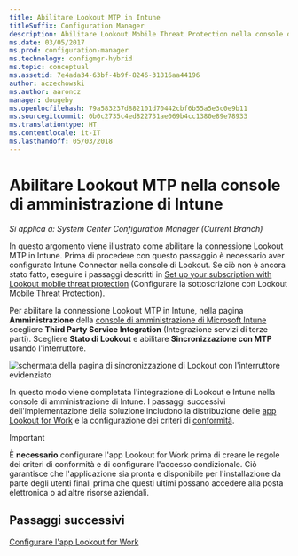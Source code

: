 ```yaml
---
title: Abilitare Lookout MTP in Intune
titleSuffix: Configuration Manager
description: Abilitare Lookout Mobile Threat Protection nella console di amministrazione di Intune.
ms.date: 03/05/2017
ms.prod: configuration-manager
ms.technology: configmgr-hybrid
ms.topic: conceptual
ms.assetid: 7e4ada34-63bf-4b9f-8246-31816aa44196
author: aczechowski
ms.author: aaroncz
manager: dougeby
ms.openlocfilehash: 79a583237d882101d70442cbf6b55a5e3c0e9b11
ms.sourcegitcommit: 0b0c2735c4ed822731ae069b4cc1380e89e78933
ms.translationtype: HT
ms.contentlocale: it-IT
ms.lasthandoff: 05/03/2018
---
```

# <a name="enable-lookout-mtp-connection-in-the-intune-admin-console"></a>Abilitare Lookout MTP nella console di amministrazione di Intune

*Si applica a: System Center Configuration Manager (Current Branch)*

In questo argomento viene illustrato come abilitare la connessione Lookout MTP in Intune. Prima di procedere con questo passaggio è necessario aver configurato Intune Connector nella console di Lookout.  Se ciò non è ancora stato fatto, eseguire i passaggi descritti in [Set up your subscription with Lookout mobile threat protection](set-up-your-subscription-with-lookout.md) (Configurare la sottoscrizione con Lookout Mobile Threat Protection).

Per abilitare la connessione Lookout MTP in Intune, nella pagina **Amministrazione** della [console di amministrazione di Microsoft Intune](https://manage.microsoft.com) scegliere **Third Party Service Integration** (Integrazione servizi di terze parti). Scegliere **Stato di Lookout** e abilitare **Sincronizzazione con MTP** usando l'interruttore.

![schermata della pagina di sincronizzazione di Lookout con l'interruttore evidenziato](media/lookout-intune-synchronization.png)

In questo modo viene completata l'integrazione di Lookout e Intune nella console di amministrazione di Intune.  I passaggi successivi dell'implementazione della soluzione includono la distribuzione delle [app Lookout for Work](configure-and-deploy-lookout-for-work-apps.md) e la configurazione dei criteri di [conformità](enable-device-threat-protection-rule-compliance-policy.md).

>[!IMPORTANT]
> È **necessario** configurare l'app Lookout for Work prima di creare le regole dei criteri di conformità e di configurare l'accesso condizionale. Ciò garantisce che l'applicazione sia pronta e disponibile per l'installazione da parte degli utenti finali prima che questi ultimi possano accedere alla posta elettronica o ad altre risorse aziendali.

## <a name="next-steps"></a>Passaggi successivi
[Configurare l'app Lookout for Work](configure-and-deploy-lookout-for-work-apps.md)

